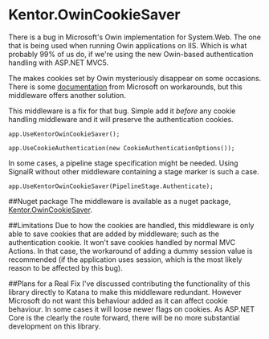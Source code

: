 # Kentor.OwinCookieSaver

There is a bug in Microsoft's Owin implementation for System.Web. The one that
is being used when running Owin applications on IIS. Which is what probably
99% of us do, if we're using the new Owin-based authentication handling with
ASP.NET MVC5.

The makes cookies set by Owin mysteriously disappear on some occasions. There
is some [documentation](https://github.com/aspnet/AspNetKatana/wiki/System.Web-response-cookie-integration-issues)
from Microsoft on workarounds, but this middleware offers another solution.

This middleware is a fix for that bug. Simple add it *before* any cookie
handling middleware and it will preserve the authentication cookies.

    app.UseKentorOwinCookieSaver();
    
    app.UseCookieAuthentication(new CookieAuthenticationOptions());

In some cases, a pipeline stage specification might be needed. Using SignalR 
without other middleware containing a stage marker is such a case.

    app.UseKentorOwinCookieSaver(PipelineStage.Authenticate);

##Nuget package
The middleware is available as a nuget package, 
[Kentor.OwinCookieSaver](https://www.nuget.org/packages/Kentor.OwinCookieSaver/).

##Limitations
Due to how the cookies are handled, this middleware is only able to save
cookies that are added by middleware; such as the authentication cookie. It won't
save cookies handled by normal MVC Actions. In that case, the workaround
of adding a dummy session value is recommended (if the application uses session,
which is the most likely reason to be affected by this bug).

##Plans for a Real Fix
I've discussed contributing the functionality of this library directly to
Katana to make this middleware redundant. However Microsoft do not want
this behaviour added as it can affect cookie behaviour. In some cases it will
loose newer flags on cookies. As ASP.NET Core is the clearly the route forward,
there will be no more substantial development on this library.
